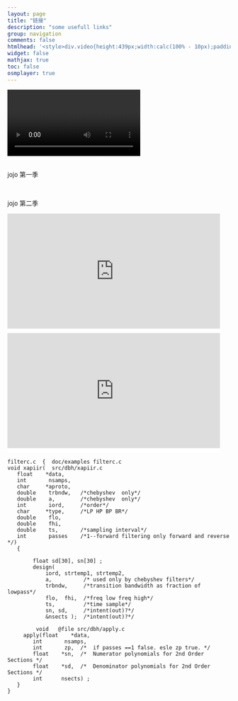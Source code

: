```yaml
---
layout: page
title: "链接"
description: "some usefull links"
group: navigation
comments: false
htmlhead: '<style>div.video{height:439px;width:calc(100% - 10px);padding:5px}</style>'
widget: false
mathjax: true
toc: false
osmplayer: true
---
```


<script type="text/javascript">
  $(function() {
    $("#youtube").osmplayer({
      playlist: 'https://gdata.youtube.com/feeds/api/playlists/3936178A38BB5F87?v=2&prettyprint=true'
    });
  });
</script>
<div class="video">
 <video id="youtube"></video>
</div>
<br/>
<p>jojo 第一季</p>
<script type="text/javascript">
  $(function() {
    $("#jojo-sucht-das-gluck").osmplayer({
      playlist: '/video/deutsch-lernen/jojo-sucht-das-gluck/playlist.xml',
    });
  });
</script>
<div class="video">
 <div id="jojo-sucht-das-gluck"></div>
</div>

<br/>
<p>jojo 第二季</p>
<iframe src="http://vdt.dw.de/index.php?v=deu_zwojojo&amp;w=460&amp;id=2&amp;showtranscript=0" width="480" height="260" scrolling="no" marginheight="0" marginwidth="0" frameborder="0" style="border-bottom:solid 10px #ffffff;">
</iframe>

<iframe src="http://vdt.dw.de/index.php?v=deu_zwojojo&amp;w=460&amp;id=3&amp;showtranscript=0" width="480" height="260" scrolling="no" marginheight="0" marginwidth="0" frameborder="0" style="border-bottom:solid 10px #ffffff;" >
</iframe>


    filterc.c  {  doc/examples filterc.c
    void xapiir(  src/dbh/xapiir.c
       float    *data,
       int       nsamps,
       char     *aproto,
       double    trbndw,   /*chebyshev  only*/
       double    a,        /*chebyshev  only*/
       int       iord,     /*order*/
       char     *type,     /*LP HP BP BR*/
       double    flo,     
       double    fhi,
       double    ts,       /*sampling interval*/
       int       passes    /*1--forward filtering only forward and reverse */)  
       {   

            float sd[30], sn[30] ;
            design(  
                iord, strtemp1, strtemp2,
                a,          /* used only by chebyshev filters*/
                trbndw,     /*transition bandwidth as fraction of lowpass*/
                flo,  fhi,  /*freq low freq high*/
                ts,         /*time sample*/
                sn, sd,     /*intent(out)?*/
                &nsects );  /*intent(out)?*/

             void   @file src/dbh/apply.c
	     apply(float    *data,
      		int       nsamps,
      		int       zp,  /*  if passes ==1 false. esle zp true. */
      		float    *sn,  /*  Numerator polynomials for 2nd Order Sections */
      		float    *sd,  /*  Denominator polynomials for 2nd Order Sections */
      		int      nsects) ;
       }
    }


<script type="math/tex; mode=display">
 y_n = \sum_1^N \left(b_0 * x_n + b1 * x_{n-1} + b2 * x_{n-2} -  a1 * y_{n-1} - a2 * y_{n-2} \right)
</script>






